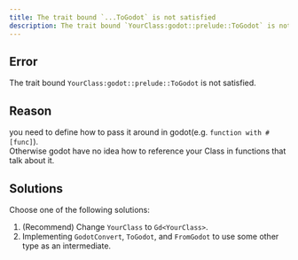 ```yaml
---
title: The trait bound `...ToGodot` is not satisfied
description: The trait bound `YourClass:godot::prelude::ToGodot` is not satisfied.
---
```


## Error

The trait bound `YourClass:godot::prelude::ToGodot` is not satisfied.

## Reason

you need to define how to pass it around in godot(e.g. `function with #[func]`).  
Otherwise godot have no idea how to reference your Class in functions that talk about it.

## Solutions

Choose one of the following solutions:

1. (Recommend) Change `YourClass` to `Gd<YourClass>`.
2. Implementing `GodotConvert`, `ToGodot`, and `FromGodot` to use some other type as an intermediate.